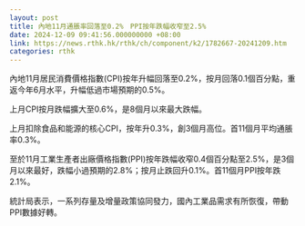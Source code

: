 ```yaml
---
layout: post
title: 內地11月通脹率回落至0.2%　PPI按年跌幅收窄至2.5%
date: 2024-12-09 09:41:56.000000000 +08:00
link: https://news.rthk.hk/rthk/ch/component/k2/1782667-20241209.htm
categories: rthk
---
```


內地11月居民消費價格指數(CPI)按年升幅回落至0.2%，按月回落0.1個百分點，重返今年6月水平，升幅低過市場預期的0.5%。

上月CPI按月跌幅擴大至0.6%，是8個月以來最大跌幅。

上月扣除食品和能源的核心CPI，按年升0.3%，創3個月高位。首11個月平均通脹率0.3%。

至於11月工業生產者出廠價格指數(PPI)按年跌幅收窄0.4個百分點至2.5%，是3個月以來最好，跌幅小過預期的2.8%；按月止跌回升0.1%。首11個月PPI按年跌2.1%。

統計局表示，一系列存量及增量政策協同發力，國內工業品需求有所恢復，帶動PPI數據好轉。
